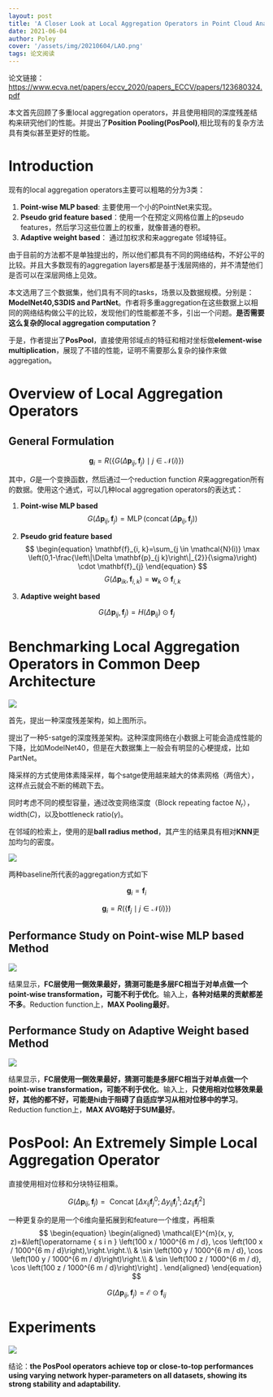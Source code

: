 ```yaml
---
layout: post
title: 'A Closer Look at Local Aggregation Operators in Point Cloud Analysis'
date: 2021-06-04
author: Poley
cover: '/assets/img/20210604/LAO.png'
tags: 论文阅读
---
```


论文链接： https://www.ecva.net/papers/eccv_2020/papers_ECCV/papers/123680324.pdf

本文首先回顾了多重local aggregation operators，并且使用相同的深度残差结构来研究他们的性能。并提出了**Position Pooling(PosPool)**,相比现有的复杂方法具有类似甚至更好的性能。

# Introduction

现有的local aggregation operators主要可以粗略的分为3类：

1. **Point-wise MLP based**: 主要使用一个小的PointNet来实现。
2. **Pseudo grid feature based**：使用一个在预定义网格位置上的pseudo features，然后学习这些位置上的权重，就像普通的卷积。
3. **Adaptive weight based**： 通过加权求和来aggregate 邻域特征。

由于目前的方法都不是单独提出的，所以他们都具有不同的网络结构，不好公平的比较。并且大多数现有的aggregation layers都是基于浅层网络的，并不清楚他们是否可以在深层网络上见效。

本文选用了三个数据集，他们具有不同的tasks，场景以及数据规模。分别是：**ModelNet40,S3DIS and PartNet**。作者将多重aggregation在这些数据上以相同的网络结构做公平的比较，发现他们的性能都差不多，引出一个问题。**是否需要这么复杂的local aggregation computation？**

于是，作者提出了**PosPool**，直接使用邻域点的特征和相对坐标做**element-wise multiplication**，展现了不错的性能，证明不需要那么复杂的操作来做aggregation。

# Overview of Local Aggregation Operators

## General Formulation
$$
\begin{equation}
\mathbf{g}_{i}=R\left(\left\{G\left(\Delta \mathbf{p}_{i j}, \mathbf{f}_{j}\right) \mid j \in \mathcal{N}(i)\right\}\right)
\end{equation}
$$

其中，$G$是一个变换函数，然后通过一个reduction function $R$来aggregation所有的数据。使用这个通式，可以几种local aggregation operators的表达式：

1. **Point-wise MLP based**
$$
\begin{equation}
G\left(\Delta \mathbf{p}_{i j}, \mathbf{f}_{j}\right)=\operatorname{MLP}\left(\operatorname{concat}\left(\Delta \mathbf{p}_{i j}, \mathbf{f}_{j}\right)\right)
\end{equation}
$$

2. **Pseudo grid feature based**
$$
\begin{equation}
\mathbf{f}_{i, k}=\sum_{j \in \mathcal{N}(i)} \max \left(0,1-\frac{\left\|\Delta \mathbf{p}_{j k}\right\|_{2}}{\sigma}\right) \cdot \mathbf{f}_{j}
\end{equation}
$$
$$
\begin{equation}
G\left(\Delta \mathbf{p}_{i k}, \mathbf{f}_{i, k}\right)=\mathbf{w}_{k} \odot \mathbf{f}_{i, k}
\end{equation}
$$
3. **Adaptive weight based**

$$
\begin{equation}
G\left(\Delta \mathbf{p}_{i j}, \mathbf{f}_{j}\right)=H\left(\Delta \mathbf{p}_{i j}\right) \odot \mathbf{f}_{j}
\end{equation}
$$


# Benchmarking Local Aggregation Operators in Common Deep Architecture
![](/assets/img/20210604/LAOF1.png)

首先，提出一种深度残差架构，如上图所示。

提出了一种5-satge的深度残差架构。这种深度网络在小数据上可能会造成性能的下降，比如ModelNet40，但是在大数据集上一般会有明显的心梗提成，比如PartNet。

降采样的方式使用体素降采样，每个satge使用越来越大的体素网格（两倍大），这样点云就会不断的稀疏下去。

同时考虑不同的模型容量，通过改变网络深度（Block repeating factoe $N_r$），width($C$)，以及bottleneck ratio($\gamma$)。

在邻域的检索上，使用的是**ball radius method**，其产生的结果具有相对**KNN**更加均匀的密度。

![](/assets/img/20210604/LAOT1.png)

两种baseline所代表的aggregation方式如下

$$
\begin{equation}
\mathbf{g}_{i}=\mathbf{f}_{i}
\end{equation}
$$

$$
\begin{equation}
\mathbf{g}_{i}=R\left(\left\{\mathbf{f}_{j} \mid j \in \mathcal{N}(i)\right\}\right)
\end{equation}
$$

## Performance Study on Point-wise MLP based Method


![](/assets/img/20210604/LAOT2.png)

结果显示，**FC层使用一侧效果最好，猜测可能是多层FC相当于对单点做一个point-wise transformation，可能不利于优化**。输入上，**各种对结果的贡献都差不多**。Reduction function上，**MAX Pooling最好**。

## Performance Study on Adaptive Weight based Method

![](/assets/img/20210604/LAOT3.png)

结果显示，**FC层使用一侧效果最好，猜测可能是多层FC相当于对单点做一个point-wise transformation，可能不利于优化**。输入上，**只使用相对位移效果最好，其他的都不好，可能是hi由于阻碍了自适应学习从相对位移中的学习**。Reduction function上，**MAX AVG略好于SUM最好**。


# PosPool: An Extremely Simple Local Aggregation Operator

直接使用相对位移和分块特征相乘。

$$
\begin{equation}
G\left(\Delta \mathbf{p}_{i j}, \mathbf{f}_{j}\right)=\text { Concat }\left[\Delta x_{i j} \mathbf{f}_{j}^{0} ; \Delta y_{i j} \mathbf{f}_{j}^{1} ; \Delta z_{i j} \mathbf{f}_{j}^{2}\right]
\end{equation}
$$

一种更复杂的是用一个6维向量拓展到和feature一个维度，再相乘
$$
\begin{equation}
\begin{aligned}
\mathcal{E}^{m}(x, y, z)=&\left[\operatorname { s i n } \left(100 x / 1000^{6 m / d}, \cos \left(100 x / 1000^{6 m / d}\right),\right.\right.\\
& \sin \left(100 y / 1000^{6 m / d}, \cos \left(100 y / 1000^{6 m / d}\right)\right.\\
& \sin \left(100 z / 1000^{6 m / d}, \cos \left(100 z / 1000^{6 m / d}\right)\right] .
\end{aligned}
\end{equation}
$$

$$
\begin{equation}
G\left(\Delta \mathbf{p}_{i j}, \mathbf{f}_{j}\right)=\mathcal{E} \odot \mathbf{f}_{i j}
\end{equation}
$$

# Experiments
![](/assets/img/20210604/LAOF3.png)

结论：**the PosPool operators achieve top or close-to-top performances using varying network hyper-parameters on all datasets, showing its strong stability and adaptability.**